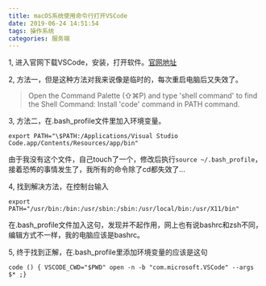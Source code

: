 ```yaml
---
title: macOS系统使用命令行打开VSCode
date: 2019-06-24 14:51:54
tags: 操作系统
categories: 服务端
---
```


1, 进入官网下载VSCode，安装，打开软件。[官网地址](https://code.visualstudio.com/docs/setup/mac)

2, 方法一，但是这种方法对我来说像是临时的，每次重启电脑后又失效了。

> Open the Command Palette (⇧⌘P) and type 'shell command' to find the Shell Command: Install 'code' command in PATH command.

3, 方法二，在.bash_profile文件里加入环境变量。

```
export PATH="\$PATH:/Applications/Visual Studio Code.app/Contents/Resources/app/bin"
```
由于我没有这个文件，自己touch了一个，修改后执行`source ~/.bash_profile`，接着恐怖的事情发生了，我所有的命令除了cd都失效了...

<!-- more -->

4, 找到解决方法，在控制台输入

```
export PATH="/usr/bin:/bin:/usr/sbin:/sbin:/usr/local/bin:/usr/X11/bin"
```
在.bash_profile文件加入这句，发现并不起作用，网上也有说bashrc和zsh不同，编辑方式不一样，我的电脑应该是bashrc。

5, 终于找到正解，在.bash_profile里添加环境变量的应该是这句

```
code () { VSCODE_CWD="$PWD" open -n -b "com.microsoft.VSCode" --args $* ;}
```